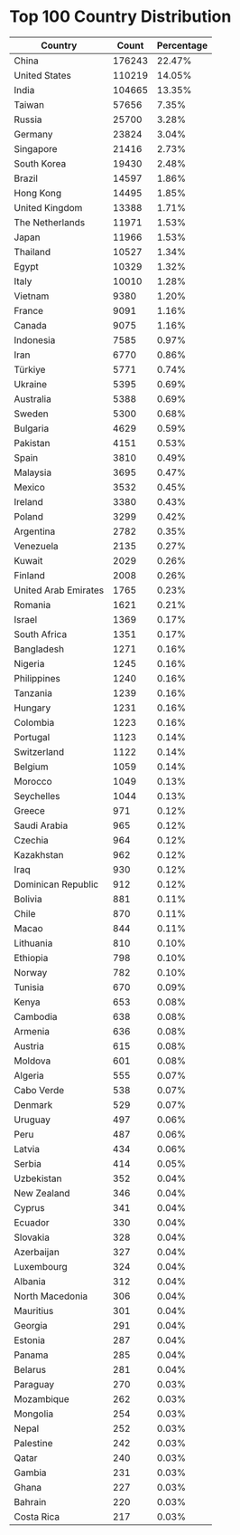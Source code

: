 # Top 100 Country Distribution
| Country | Count | Percentage |
|----|----|----|
| China | 176243 | 22.47% |
| United States | 110219 | 14.05% |
| India | 104665 | 13.35% |
| Taiwan | 57656 | 7.35% |
| Russia | 25700 | 3.28% |
| Germany | 23824 | 3.04% |
| Singapore | 21416 | 2.73% |
| South Korea | 19430 | 2.48% |
| Brazil | 14597 | 1.86% |
| Hong Kong | 14495 | 1.85% |
| United Kingdom | 13388 | 1.71% |
| The Netherlands | 11971 | 1.53% |
| Japan | 11966 | 1.53% |
| Thailand | 10527 | 1.34% |
| Egypt | 10329 | 1.32% |
| Italy | 10010 | 1.28% |
| Vietnam | 9380 | 1.20% |
| France | 9091 | 1.16% |
| Canada | 9075 | 1.16% |
| Indonesia | 7585 | 0.97% |
| Iran | 6770 | 0.86% |
| Türkiye | 5771 | 0.74% |
| Ukraine | 5395 | 0.69% |
| Australia | 5388 | 0.69% |
| Sweden | 5300 | 0.68% |
| Bulgaria | 4629 | 0.59% |
| Pakistan | 4151 | 0.53% |
| Spain | 3810 | 0.49% |
| Malaysia | 3695 | 0.47% |
| Mexico | 3532 | 0.45% |
| Ireland | 3380 | 0.43% |
| Poland | 3299 | 0.42% |
| Argentina | 2782 | 0.35% |
| Venezuela | 2135 | 0.27% |
| Kuwait | 2029 | 0.26% |
| Finland | 2008 | 0.26% |
| United Arab Emirates | 1765 | 0.23% |
| Romania | 1621 | 0.21% |
| Israel | 1369 | 0.17% |
| South Africa | 1351 | 0.17% |
| Bangladesh | 1271 | 0.16% |
| Nigeria | 1245 | 0.16% |
| Philippines | 1240 | 0.16% |
| Tanzania | 1239 | 0.16% |
| Hungary | 1231 | 0.16% |
| Colombia | 1223 | 0.16% |
| Portugal | 1123 | 0.14% |
| Switzerland | 1122 | 0.14% |
| Belgium | 1059 | 0.14% |
| Morocco | 1049 | 0.13% |
| Seychelles | 1044 | 0.13% |
| Greece | 971 | 0.12% |
| Saudi Arabia | 965 | 0.12% |
| Czechia | 964 | 0.12% |
| Kazakhstan | 962 | 0.12% |
| Iraq | 930 | 0.12% |
| Dominican Republic | 912 | 0.12% |
| Bolivia | 881 | 0.11% |
| Chile | 870 | 0.11% |
| Macao | 844 | 0.11% |
| Lithuania | 810 | 0.10% |
| Ethiopia | 798 | 0.10% |
| Norway | 782 | 0.10% |
| Tunisia | 670 | 0.09% |
| Kenya | 653 | 0.08% |
| Cambodia | 638 | 0.08% |
| Armenia | 636 | 0.08% |
| Austria | 615 | 0.08% |
| Moldova | 601 | 0.08% |
| Algeria | 555 | 0.07% |
| Cabo Verde | 538 | 0.07% |
| Denmark | 529 | 0.07% |
| Uruguay | 497 | 0.06% |
| Peru | 487 | 0.06% |
| Latvia | 434 | 0.06% |
| Serbia | 414 | 0.05% |
| Uzbekistan | 352 | 0.04% |
| New Zealand | 346 | 0.04% |
| Cyprus | 341 | 0.04% |
| Ecuador | 330 | 0.04% |
| Slovakia | 328 | 0.04% |
| Azerbaijan | 327 | 0.04% |
| Luxembourg | 324 | 0.04% |
| Albania | 312 | 0.04% |
| North Macedonia | 306 | 0.04% |
| Mauritius | 301 | 0.04% |
| Georgia | 291 | 0.04% |
| Estonia | 287 | 0.04% |
| Panama | 285 | 0.04% |
| Belarus | 281 | 0.04% |
| Paraguay | 270 | 0.03% |
| Mozambique | 262 | 0.03% |
| Mongolia | 254 | 0.03% |
| Nepal | 252 | 0.03% |
| Palestine | 242 | 0.03% |
| Qatar | 240 | 0.03% |
| Gambia | 231 | 0.03% |
| Ghana | 227 | 0.03% |
| Bahrain | 220 | 0.03% |
| Costa Rica | 217 | 0.03% |
